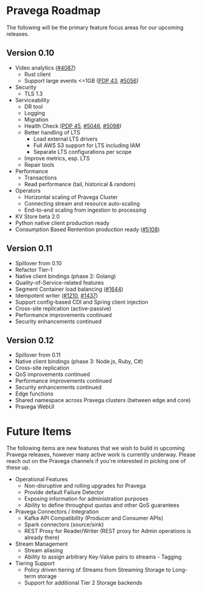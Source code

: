 <!--
Copyright Pravega Authors.

Licensed under the Apache License, Version 2.0 (the "License");
you may not use this file except in compliance with the License.
You may obtain a copy of the License at

    http://www.apache.org/licenses/LICENSE-2.0

Unless required by applicable law or agreed to in writing, software
distributed under the License is distributed on an "AS IS" BASIS,
WITHOUT WARRANTIES OR CONDITIONS OF ANY KIND, either express or implied.
See the License for the specific language governing permissions and
limitations under the License.
-->
# Pravega Roadmap

The following will be the primary feature focus areas for our upcoming releases.

## Version 0.10
* Video analytics ([#4087](https://github.com/pravega/pravega/issues/4087))
    * Rust client
    * Support large events <=1GB ([PDP 43](https://github.com/pravega/pravega/wiki/PDP-43-Large-Events), [#5056](https://github.com/pravega/pravega/issues/5056))
* Security
    * TLS 1.3
* Serviceability
    * DR tool
    * Logging
    * Migration
    * Health Check ([PDP 45](https://github.com/pravega/pravega/wiki/PDP-45-Pravega-Healthcheck), [#5046](https://github.com/pravega/pravega/issues/5046), [#5098](https://github.com/pravega/pravega/issues/5098))
    * Better handling of LTS
        * Load external LTS drivers
        * Full AWS S3 support for LTS including IAM
        * Separate LTS configurations per scope
    * Improve metrics, esp. LTS
    * Repair tools
* Performance
    * Transactions
    * Read performance (tail, historical & random)
* Operators
    * Horizontal scaling of Pravega Cluster
    * Connecting stream and resource auto-scaling
    * End-to-end scaling from ingestion to processing
* KV Store beta 2.0
* Python native client production ready
* Consumption Based Rentention production ready ([#5108](https://github.com/pravega/pravega/issues/5108))

## Version 0.11
* Spillover from 0.10
* Refactor Tier-1
* Native client bindings (phase 2: Golang)
* Quality-of-Service-related features
* Segment Container load balancing ([#1644](https://github.com/pravega/pravega/issues/1644))
* Idempotent writer ([#1210](https://github.com/pravega/pravega/issues/1210), [#1437](https://github.com/pravega/pravega/issues/1437))
* Support config-based CDI and Spring client injection
* Cross-site replication (active-passive)
* Performance improvements continued
* Security enhancements continued

## Version 0.12
* Spillover from 0.11
* Native client bindings (phase 3: Node.js, Ruby, C#)
* Cross-site replication
* QoS improvements continued
* Performance improvements continued
* Security enhancements continued
* Edge functions
* Shared namespace across Pravega clusters (between edge and core)
* Pravega WebUI

# Future Items
The following items are new features that we wish to build in upcoming Pravega releases, however many active work is currently underway.  Please reach out on the Pravega channels if you're interested in picking one of these up.

-  Operational Features
    -  Non-disruptive and rolling upgrades for Pravega
    -  Provide default Failure Detector
    -  Exposing information for administration purposes
    -  Ability to define throughput quotas and other QoS guarantees
-  Pravega Connectors / Integration
    -  Kafka API Compatibility (Producer and Consumer APIs)
    -  Spark connectors (source/sink)
    -  REST Proxy for Reader/Writer (REST proxy for Admin operations is already there)
-  Stream Management
    -  Stream aliasing
    -  Ability to assign arbitrary Key-Value pairs to streams - Tagging
-  Tiering Support
    -  Policy driven tiering of Streams from Streaming Storage to Long-term storage
    -  Support for additional Tier 2 Storage backends

